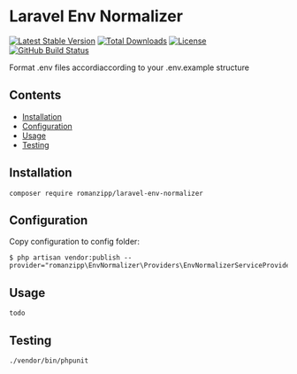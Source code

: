 # Laravel Env Normalizer

[![Latest Stable Version](https://img.shields.io/packagist/v/romanzipp/Laravel-Env-Normalizer.svg?style=flat-square)](https://packagist.org/packages/romanzipp/laravel-env-normalizer)
[![Total Downloads](https://img.shields.io/packagist/dt/romanzipp/Laravel-Env-Normalizer.svg?style=flat-square)](https://packagist.org/packages/romanzipp/laravel-env-normalizer)
[![License](https://img.shields.io/packagist/l/romanzipp/Laravel-Env-Normalizer.svg?style=flat-square)](https://packagist.org/packages/romanzipp/laravel-env-normalizer)
[![GitHub Build Status](https://img.shields.io/github/workflow/status/romanzipp/Laravel-Env-Normalizer/Tests?style=flat-square)](https://github.com/romanzipp/Laravel-Env-Normalizer/actions)

Format .env files accordiaccording to your .env.example structure

## Contents

- [Installation](#installation)
- [Configuration](#configuration)
- [Usage](#usage)
- [Testing](#testing)

## Installation

```
composer require romanzipp/laravel-env-normalizer
```

## Configuration

Copy configuration to config folder:

```
$ php artisan vendor:publish --provider="romanzipp\EnvNormalizer\Providers\EnvNormalizerServiceProvider"
```

## Usage

```shell
todo
```

## Testing

```
./vendor/bin/phpunit
```

